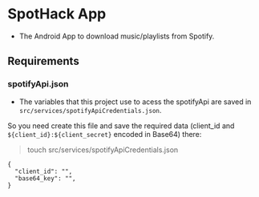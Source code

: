 # SpotHack App

* The Android App to download music/playlists from Spotify.

## Requirements

### spotifyApi.json

* The variables that this project use to acess the spotifyApi are saved in `src/services/spotifyApiCredentials.json`.

So you need create this file and save the required data (client_id and `${client_id}:${client_secret}` encoded in Base64) there:

> touch src/services/spotifyApiCredentials.json

```
{
  "client_id": "",
  "base64_key": "",
}
```
